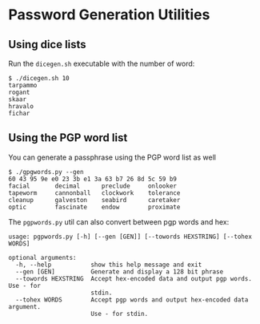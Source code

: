 # Password Generation Utilities

## Using dice lists
Run the `dicegen.sh` executable with the number of word:

```
$ ./dicegen.sh 10
tarpammo
rogant
skaar
hravalo
fichar
```

## Using the PGP word list
You can generate a passphrase using the PGP word list as well
```
$ ./gpgwords.py --gen
60 43 95 9e e0 23 3b e1 3a 63 b7 26 8d 5c 59 b9
facial       decimal      preclude     onlooker
tapeworm     cannonball   clockwork    tolerance
cleanup      galveston    seabird      caretaker
optic        fascinate    endow        proximate
```

The `pgpwords.py` util can also convert between pgp words and hex:

```
usage: pgpwords.py [-h] [--gen [GEN]] [--towords HEXSTRING] [--tohex WORDS]

optional arguments:
  -h, --help           show this help message and exit
  --gen [GEN]          Generate and display a 128 bit phrase
  --towords HEXSTRING  Accept hex-encoded data and output pgp words. Use - for
                       stdin.
  --tohex WORDS        Accept pgp words and output hex-encoded data argument.
                       Use - for stdin.
```
